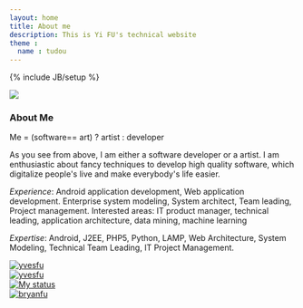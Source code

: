 ```yaml
---
layout: home
title: About me
description: This is Yi FU's technical website
theme :
  name : tudou
---
```

{% include JB/setup %}

<div id="column-left">
	<img src="{{ ASSET_PATH }}/img/profile.jpg" />
</div>

<div id="column-right">
	<h3>About Me</h3>
	<div id="tagline">Me = (software== art) ? artist : developer</div>
	<p>As you see from above, I am either a software developer or a artist. I am enthusiastic about fancy techniques to develop high quality software, which digitalize people's live and make everybody's life easier.</p>
	<p><em>Experience</em>: Android application development, Web application development. Enterprise system modeling, System architect, Team leading, Project management. Interested areas: IT product manager, technical leading, application architecture, data mining, machine learning
	</p>
	<p><em>Expertise</em>: Android, J2EE, PHP5, Python, LAMP, Web Architecture, System Modeling, Technical Team Leading, IT Project Management.</p>
	<div id="contact">
		<div><a href="https://www.facebook.com/yvesfu" target="_blank"><img src="{{ ASSET_PATH }}/img/facebook_logo.png" alt="yvesfu"/></a></div>
		<div><a href="https://twitter.com/yvesfu"  target="_blank"><img src="{{ ASSET_PATH }}/img/twitter_logo.png" alt="yvesfu"/></a></div>
		 <div><!-- stype button -->
			<a href="skype:yves_fu?call"><img src="http://mystatus.skype.com/bigclassic/yves_fu" style="border: none;"  alt="My status" /></a>
		</div>
		<div><a href="http://se.linkedin.com/in/bryanfu/" target="_blank"><img src="{{ ASSET_PATH }}/img/linkedin_logo.png" alt="bryanfu"/></a></div>
	</div>
</div>
<script type="text/javascript" src="http://download.skype.com/share/skypebuttons/js/skypeCheck.js"></script>